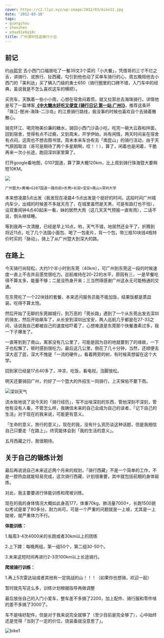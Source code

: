 ```yaml
---
cover: https://c2.llyz.xyz/wp-image/2012/03/bike11.jpg
date: '2012-03-10'
tags:
- guangzhou
- shenzhen
- e9aa91e8a18c
title: 广州深圳往返骑行小记
---
```


## 前记

约[@郭宇](https://weibo.com/turingou) 去小西门口福居吃了一餐39文3个菜的「小大餐」，凭借哥的三寸不烂之舌，讲骑行、说旅行、扯西藏，勾引到他也动了买单车骑行的心，周五晚陪他去小西门的「美利达」买了辆入门级的勇士650（骑行圈里的口碑不错，入门车中的经典，虽说我是不怎么喜欢这车的横把）。

买完车，天飘着一些小小雨，心想在宿舍闷着慌，就又拉郭总去海珠骑行。详情他是写了一篇博客[**《中大糖水好吃又便宜 \[骑行日记 第一站:广州\]》**](https://blog.guoyu.me/%E4%B8%AD%E5%A4%A7%E7%B3%96%E6%B0%B4%E5%A5%BD%E5%90%83%E5%8F%88%E4%BE%BF%E5%AE%9C-%E9%AA%91%E8%A1%8C%E6%97%A5%E8%AE%B0-%E7%AC%AC%E4%B8%80%E7%AB%99%E5%B9%BF%E5%B7%9E/)，推荐这条环「珠江-琶洲-海珠-二沙岛」的江景骑行路线，我没事的时候也喜欢自个去骑着散散心。

骑完环江、喝完物美价廉的糖水，骑回小西门沙县小吃，吃完一碗大云吞和拌面，回到宿舍，觉得有点不过瘾，又到周末，开学伊始，尚有闲情，两天时间呆在宿舍有点闷，这周也不想去图书馆，周末本来车协有去「南昆山」的骑行活动，由于天气原因取消（哥可是期待了两个多星期啊，哎！！），算了，闲着也是闲着，干脆再来一次小长途，跑回深圳家里算了。

打开google看地图，G107国道，算了算大概120km，比上周到骑行珠海暨大要稍短10KM。

![](https://c2.llyz.xyz/wp-image/2012/03/GSmap1.jpg)

`广州暨大>黄埔>G107国道一路向前>东莞>长安>宝安>南山>深圳大学`

本来想凌晨5点出发（我发现在凌晨4-5点出发是个挺好的时间，这段时间广州城内车少，出城的时候差不多就天亮了，在城里虽然是天黑，可是有路灯也不怕），设双重闹钟4点40起床一看，妹的居然大雨（这几天天气预报一直有雨），二话不说，倒头继续睡。

等到我再一次清醒，已经是早上10点，哟，天气不错，地居然还全干了，折腾到将近11点，吃了几个法国小面包、喝了一包麦片，背一个包，带三瓶10块钱4瓶特价时买的「脉动」，骑上了从广州暨大到深大的路。

## 在路上

今天骑行尚轻松，大约1个半小时到东莞（40km），可广州到东莞这一段的时候速度一直上不去并且感觉很吃力。巡航维持在20-22的水平，原因有三，一是早餐吃得不算太多，能量不够；二是没热身开来；三当然得感谢广州这永无可能畅通的交通。

在东莞吃了一个22块钱的套餐，本来还问服务员能不能加饭，结果饭都是蒸皿装。吃得不算太饱。

然后开始了无聊的东莞越城行，到万恶的「莞长路」遇到了一个从东莞出发去深圳的骑友，然后开始飙车了，从长安到深圳出宝安，两人巡航几乎都是在27-33之间，话说我自己都被自己的速度给吓着了，心想难道是东莞那个快餐激素过多，我一下子爆发了。

一直等到到了南山，离家没有几公里了，可能是因为目的地就要到了的缘故，一下子也松懈了，顿时感到很吃力。最后这几公里，倒花了几十分钟，当然，还顺便去深大逛了逛，深大不愧是「一流的硬件」，看着两旁的树，有时候真想留在这个大学。

回到家已经是17点40多了，冲凉，吃饭，看电视，泡脚放松。

明天还要骑回广州，约好了一个暨大的外招生一同骑行，上天保佑不要下雨。

![深圳天气](https://c2.llyz.xyz/wp-image/2012/03/image2.png)

流水账地说了说今天的「骑行经历」，写不出啥深刻的东西，管他深刻不深刻，管他有没有人看，不管怎么样，我确信未来的自己会成为自己的读者，「记下自己的生活」对于现在的我来说，可能更有意义。

「生命的意义，旅行的意义」，现在的我，没有什么资历谈这种话题，但是我相信自己只要走「在路上」，终究能体会到「我的生活的意义」。

五月西藏之行，我很期待。

## 关于自己的锻炼计划

最后再说说自己未来这近两个月来的规划，「骑行西藏」不是一个简单的工作，不是一腔热血就能轻易完成，这次骑行西藏，计划很重要，其中就包括前期的身体锻炼。

对此，我主要要进行体能训练和爬坡训练。

现在的我的身体情况大概如此身高177，体重70kg，肺活量7000+，长跑1500貌似考试是拿了80多分。耐力尚可，可是一个严重的问题就是一上坡，尤其是一上陡坡，就严重体力不行。

**体能训练：**

1.每周3-4次4000米的长跑或者30km以上的团练

2.上下蹲：每晚两组，第一组50个，第二组30-50个。

3.未来这短时间再进行2-3次100km以上长途骑行。

**爬坡骑行训练：**

1.再上5次雷达站或者其他有一定挑战的山！！！（如果你也想骑，欢迎一起）

暂时就先写这么多，训练计划根据指导再做调整

最后放张自己的入门小爱车，整车差不多搞了2200，加上配件、骑行服和零件啥的差不多搞了3000了。

车不是啥好配件，但是对于我来说完全就够了（至少目前是完全够了），心中始终还是觉得「当到了一定的价位，烧装备就没意思了」。

![bike1](https://c2.llyz.xyz/wp-image/2012/03/bike11.jpg "我的入门小破车")
